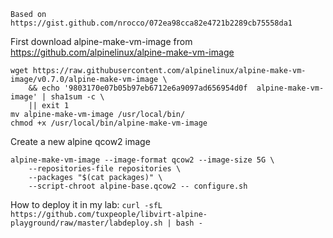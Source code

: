     Based on https://gist.github.com/nrocco/072ea98cca82e4721b2289cb75558da1

First download alpine-make-vm-image from https://github.com/alpinelinux/alpine-make-vm-image

    wget https://raw.githubusercontent.com/alpinelinux/alpine-make-vm-image/v0.7.0/alpine-make-vm-image \
        && echo '9803170e07b05b97eb6712e6a9097ad656954d0f  alpine-make-vm-image' | sha1sum -c \
        || exit 1
    mv alpine-make-vm-image /usr/local/bin/
    chmod +x /usr/local/bin/alpine-make-vm-image


Create a new alpine qcow2 image

    alpine-make-vm-image --image-format qcow2 --image-size 5G \
        --repositories-file repositories \
        --packages "$(cat packages)" \
        --script-chroot alpine-base.qcow2 -- configure.sh

How to deploy it in my lab: `curl -sfL https://github.com/tuxpeople/libvirt-alpine-playground/raw/master/labdeploy.sh | bash -`
